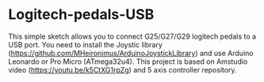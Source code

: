 # Logitech-pedals-USB
This simple sketch allows you to connect G25/G27/G29 logitech pedals to a USB port. You need to install the Joystic library (https://github.com/MHeironimus/ArduinoJoystickLibrary) and use Arduino Leonardo or Pro Micro (ATmega32u4). This project is based on Amstudio video (https://youtu.be/k5CtXG1rpZg) and 5 axis controller repository.
